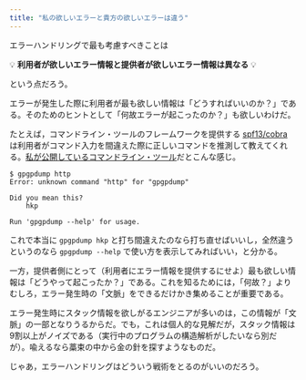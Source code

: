 ```yaml
---
title: "私の欲しいエラーと貴方の欲しいエラーは違う"
---
```


エラーハンドリングで最も考慮すべきことは

💡 **利用者が欲しいエラー情報と提供者が欲しいエラー情報は異なる** 💡

という点だろう。

エラーが発生した際に利用者が最も欲しい情報は「どうすればいいのか？」である。そのためのヒントとして「何故エラーが起こったのか？」も欲しいわけだ。

たとえば，コマンドライン・ツールのフレームワークを提供する [spf13/cobra] は利用者がコマンド入力を間違えた際に正しいコマンドを推測して教えてくれる。[私が公開しているコマンドライン・ツール](https://github.com/spiegel-im-spiegel/gpgpdump "spiegel-im-spiegel/gpgpdump: OpenPGP packet visualizer")だとこんな感じ。

```
$ gpgpdump http
Error: unknown command "http" for "gpgpdump"

Did you mean this?
	hkp

Run 'gpgpdump --help' for usage.
```

これで本当に `gpgpdump hkp` と打ち間違えたのなら打ち直せばいいし，全然違うというのなら `gpgpdump --help` で使い方を表示してみればいい，と分かる。

一方，提供者側にとって（利用者にエラー情報を提供するにせよ）最も欲しい情報は「どうやって起こったか？」である。これを知るためには，「何故？」よりむしろ，エラー発生時の「文脈」をできるだけかき集めることが重要である。

エラー発生時にスタック情報を欲しがるエンジニアが多いのは，この情報が「文脈」の一部となりうるからだ。でも，これは個人的な見解だが，スタック情報は9割以上がノイズである（実行中のプログラムの構造解析がしたいなら別だが）。喩えるなら藁束の中から金の針を探すようなものだ。

じゃあ，エラーハンドリングはどういう戦術をとるのがいいのだろう。

[Go]: https://golang.org/ "The Go Programming Language"
[spf13/cobra]: https://github.com/spf13/cobra "spf13/cobra: A Commander for modern Go CLI interactions"
<!-- eof -->
